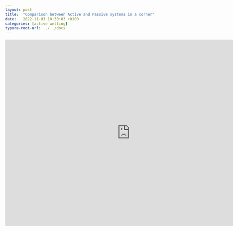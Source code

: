 ```yaml
---
layout: post
title:  "Comparison between Active and Passive systems in a corner"
date:   2022-11-03 10:30:03 +0100
categories: [active wetting]
typora-root-url: ../../docs
---
```


<div w3-include-html="_data/comparison/index.html"></div>

<iframe src="https://docs.google.com/presentation/d/e/2PACX-1vQYI3Vx7bYKfAQAB_J0SX7h9kv_2SEIquect_kPC-EqL_mJMn1bU6TphaRweRyW_g/embed?start=false&loop=false&delayms=3000" frameborder="0" width="800" height="600" allowfullscreen="true" mozallowfullscreen="true" webkitallowfullscreen="true"></iframe>
